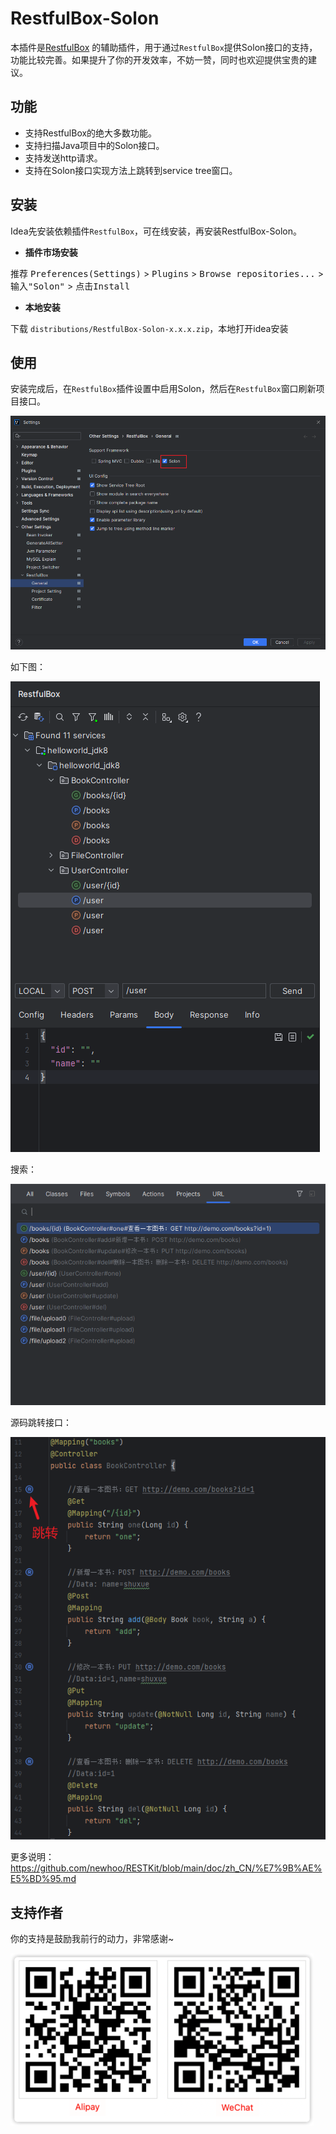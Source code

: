 # RestfulBox-Solon

本插件是[RestfulBox](https://plugins.jetbrains.com/plugin/14723-restfulbox) 的辅助插件，用于通过`RestfulBox`提供Solon接口的支持，功能比较完善。如果提升了你的开发效率，不妨一赞，同时也欢迎提供宝贵的建议。

## 功能
- 支持RestfulBox的绝大多数功能。
- 支持扫描Java项目中的Solon接口。
- 支持发送http请求。
- 支持在Solon接口实现方法上跳转到service tree窗口。

## 安装

Idea先安装依赖插件`RestfulBox`，可在线安装，再安装RestfulBox-Solon。

- **插件市场安装**

推荐 <kbd>Preferences(Settings)</kbd> > <kbd>Plugins</kbd> > <kbd>Browse repositories...</kbd> > <kbd>输入"Solon"</kbd> > <kbd>点击Install</kbd>

- **本地安装**

下载 `distributions/RestfulBox-Solon-x.x.x.zip`，本地打开idea安装


## 使用
安装完成后，在`RestfulBox`插件设置中启用Solon，然后在`RestfulBox`窗口刷新项目接口。

![enable](./.images/setting.png)

如下图：

![plugin](./.images/plugin.png)

搜索：

![plugin](./.images/search.png)

源码跳转接口：

![plugin](./.images/jump.png)

更多说明：
https://github.com/newhoo/RESTKit/blob/main/doc/zh_CN/%E7%9B%AE%E5%BD%95.md

## 支持作者
你的支持是鼓励我前行的动力，非常感谢~

![pay](.images/pay.png)
